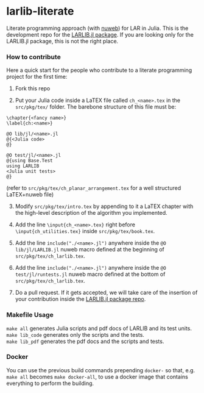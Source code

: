 # larlib-literate
Literate programming approach (with [nuweb](http://nuweb.sourceforge.net/)) for LAR in Julia. This is the development repo for the [LARLIB.jl package](https://github.com/cvdlab/LARLIB.jl). If you are looking only for the LARLIB.jl package, this is not the right place.

### How to contribute

Here a quick start for the people who contribute to a literate programming project for the first time:

1. Fork this repo

2. Put your Julia code inside a LaTEX file called `ch_<name>.tex` in the `src/pkg/tex/` folder. The barebone structure of this file must be: 
```
\chapter{<fancy name>}
\label{ch:<name>}

@O lib/jl/<name>.jl
@{<Julia code>
@}

@O test/jl/<name>.jl
@{using Base.Test
using LARLIB
<Julia unit tests>
@}
```  
(refer to `src/pkg/tex/ch_planar_arrangement.tex` for a well
structured LaTEX+nuweb file)

3. Modify `src/pkg/tex/intro.tex` by appending to it a LaTEX chapter with the high-level description of the algorithm you implemented.

4. Add the line `\input{ch_<name>.tex}` right before `\input{ch_utilities.tex}` inside `src/pkg/tex/book.tex`.

5. Add the line `include("./<name>.jl")` anywhere inside the `@O lib/jl/LARLIB.jl` nuweb macro defined at the beginning of `src/pkg/tex/ch_larlib.tex`.

6. Add the line `include("./<name>.jl")` anywhere inside the `@O test/jl/runtests.jl` nuweb macro defined at the bottom of `src/pkg/tex/ch_larlib.tex`.

7. Do a pull request. If it gets accepted, we will take care of the insertion of your contribution inside the [LARLIB.jl package repo](https://github.com/cvdlab/LARLIB.jl).


### Makefile Usage

`make all` generates Julia scripts and pdf docs of LARLIB and its test units.  
`make lib_code` generates only the scripts and the tests.  
`make lib_pdf` generates the pdf docs and the scripts and tests.

### Docker

You can use the previous build commands prepending `docker-` so that, e.g. `make all` becomes `make docker-all`, to use a docker image that contains everything to perform the building.